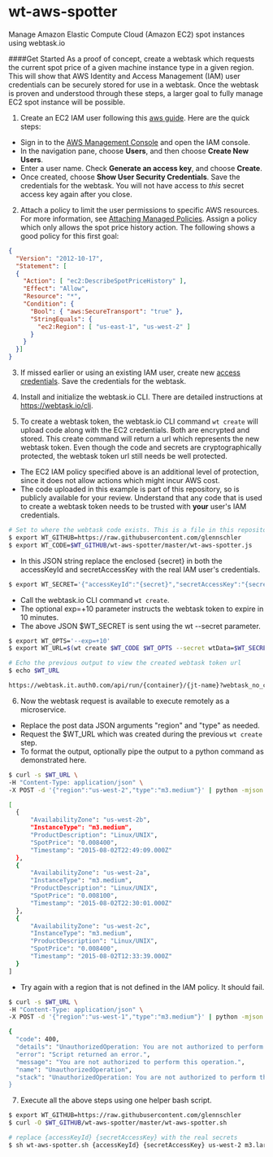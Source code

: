 # wt-aws-spotter
Manage Amazon Elastic Compute Cloud (Amazon EC2) spot instances using webtask.io

####Get Started
As a proof of concept, create a webtask which requests the current spot price of a given machine instance type in a given region. This will show that AWS Identity and Access Management (IAM) user credentials can be securely stored for use in a webtask. Once the webtask is proven and understood through these steps, a larger goal to fully manage EC2 spot instance will be possible.

1. Create an EC2 IAM user following this [aws guide](http://docs.aws.amazon.com/IAM/latest/UserGuide/Using_SettingUpUser.html#Using_CreateUser_console). Here are the quick steps:
  * Sign in to the [AWS Management Console](https://console.aws.amazon.com/iam/) and open the IAM console.
  * In the navigation pane, choose **Users**, and then choose **Create New Users**.
  * Enter a user name. Check **Generate an access key**, and choose **Create**.
  * Once created, choose **Show User Security Credentials**. Save the credentials for the webtask. You will not have access to *this* secret access key again after you close.

2. Attach a policy to limit the user permissions to specific AWS resources. For more information, see [Attaching Managed Policies](http://docs.aws.amazon.com/IAM/latest/UserGuide/policies_using-managed.html#attach-managed-policy-console). Assign a policy which only allows the spot price history action. The following shows a good policy for this first goal:
  ```json
  {
    "Version": "2012-10-17",
    "Statement": [
    {
      "Action": [ "ec2:DescribeSpotPriceHistory" ],
      "Effect": "Allow",
      "Resource": "*",
      "Condition": {
        "Bool": { "aws:SecureTransport": "true" },
        "StringEquals": {
          "ec2:Region": [ "us-east-1", "us-west-2" ]
        }
      }
    }]
  }
  ```

3. If missed earlier or using an existing IAM user, create new [access credentials](http://docs.aws.amazon.com/IAM/latest/UserGuide/ManagingCredentials.html#Using_CreateAccessKey). Save the credentials for the webtask.

4. Install and initialize the webtask.io CLI. There are detailed instructions at https://webtask.io/cli.

5. To create a webtask token, the webtask.io CLI command ```wt create``` will upload code along with the EC2 credentials. Both are encrypted and stored. This create command will return a url which represents the new webtask token. Even though the code and secrets are cryptographically protected, the webtask token url still needs be well protected.
  * The EC2 IAM policy specified above is an additional level of protection, since it does not allow actions which might incur AWS cost.
  * The code uploaded in this example is part of this repository, so is publicly available for your review. Understand that any code that is used to create a webtask token needs to be trusted with **your** user's IAM credentials.
  ```bash
  # Set to where the webtask code exists. This is a file in this repository
  $ export WT_GITHUB=https://raw.githubusercontent.com/glennschler
  $ export WT_CODE=$WT_GITHUB/wt-aws-spotter/master/wt-aws-spotter.js
  ```

  * In this JSON string replace the enclosed {secret} in both the accessKeyId and secretAccessKey with the real IAM user's credentials.
  ```bash
  $ export WT_SECRET='{"accessKeyId":"{secret}","secretAccessKey":"{secret}"}'
  ```

  * Call the webtask.io CLI command ```wt create```.
  * The optional exp=+10 parameter instructs the webtask token to expire in 10 minutes.
  * The above JSON $WT_SECRET is sent using the wt --secret parameter.
  ```bash
  $ export WT_OPTS='--exp=+10'
  $ export WT_URL=$(wt create $WT_CODE $WT_OPTS --secret wtData=$WT_SECRET)
  ```
  ```bash
  # Echo the previous output to view the created webtask token url
  $ echo $WT_URL
  ```
  >
  ```bash
  https://webtask.it.auth0.com/api/run/{container}/{jt-name}?webtask_no_cache=1
  ```

6. Now the webtask request is available to execute remotely as a microservice.

  * Replace the post data JSON arguments "region" and "type" as needed.
  * Request the $WT_URL which was created during the previous ```wt create``` step.
  * To format the output, optionally pipe the output to a python command as demonstrated here.
  ```bash
  $ curl -s $WT_URL \
  -H "Content-Type: application/json" \
  -X POST -d '{"region":"us-west-2","type":"m3.medium"}' | python -mjson.tool
  ```
  >
  ```bash
  [
    {
        "AvailabilityZone": "us-west-2b",
        "InstanceType": "m3.medium",
        "ProductDescription": "Linux/UNIX",
        "SpotPrice": "0.008400",
        "Timestamp": "2015-08-02T22:49:09.000Z"
    },
    {
        "AvailabilityZone": "us-west-2a",
        "InstanceType": "m3.medium",
        "ProductDescription": "Linux/UNIX",
        "SpotPrice": "0.008100",
        "Timestamp": "2015-08-02T22:30:01.000Z"
    },
    {
        "AvailabilityZone": "us-west-2c",
        "InstanceType": "m3.medium",
        "ProductDescription": "Linux/UNIX",
        "SpotPrice": "0.008400",
        "Timestamp": "2015-08-02T12:33:39.000Z"
    }
  ]
  ```

  * Try again with a region that is not defined in the IAM policy. It should fail.
  ```bash
  $ curl -s $WT_URL \
  -H "Content-Type: application/json" \
  -X POST -d '{"region":"us-west-1","type":"m3.medium"}' | python -mjson.tool
  ```
  >
  ```bash
  {
    "code": 400,
    "details": "UnauthorizedOperation: You are not authorized to perform this operation.",
    "error": "Script returned an error.",
    "message": "You are not authorized to perform this operation.",
    "name": "UnauthorizedOperation",
    "stack": "UnauthorizedOperation: You are not authorized to perform this operation.\n    at Request.extractError...
  }
  ```

7. Execute all the above steps using one helper bash script.
```bash
$ export WT_GITHUB=https://raw.githubusercontent.com/glennschler
$ curl -O $WT_GITHUB/wt-aws-spotter/master/wt-aws-spotter.sh
```
```bash
# replace {accessKeyId} {secretAccessKey} with the real secrets
$ sh wt-aws-spotter.sh {accessKeyId} {secretAccessKey} us-west-2 m3.large
```
